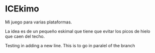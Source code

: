 # ICEkimo
Mi juego para varias plataformas.

La idea es de un pequeño eskimal que tiene que evitar los picos de hielo que caen del techo.

Testing in adding a new line.
This is to go in paralel of the branch